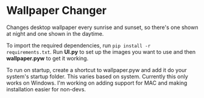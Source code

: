 # Wallpaper Changer
Changes desktop wallpaper every sunrise and sunset, so there's one shown at night and one shown in the daytime.

To import the required dependencies, run `pip install -r requirements.txt`.
Run **UI.py** to set up the images you want to use and then **wallpaper.pyw** to get it working.

To run on startup, create a shortcut to wallpaper.pyw and add it do your system's startup folder. This varies based on system.
Currently this only works on Windows. I'm working on adding support for MAC and making installation easier for non-devs.
